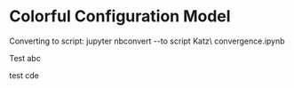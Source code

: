 # Colorful Configuration Model



Converting to script:
jupyter nbconvert --to script Katz\ convergence.ipynb

Test abc

test cde